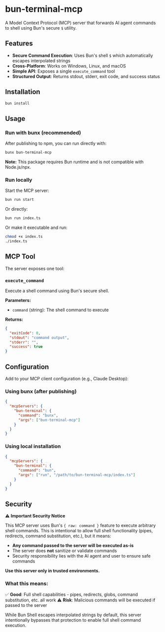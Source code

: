 # bun-terminal-mcp

A Model Context Protocol (MCP) server that forwards AI agent commands to shell using Bun's secure `$` utility.

## Features

- **Secure Command Execution**: Uses Bun's shell `$` which automatically escapes interpolated strings
- **Cross-Platform**: Works on Windows, Linux, and macOS
- **Simple API**: Exposes a single `execute_command` tool
- **Structured Output**: Returns stdout, stderr, exit code, and success status

## Installation

```bash
bun install
```

## Usage

### Run with bunx (recommended)

After publishing to npm, you can run directly with:

```bash
bunx bun-terminal-mcp
```

**Note:** This package requires Bun runtime and is not compatible with Node.js/npx.

### Run locally

Start the MCP server:

```bash
bun run start
```

Or directly:

```bash
bun run index.ts
```

Or make it executable and run:

```bash
chmod +x index.ts
./index.ts
```

## MCP Tool

The server exposes one tool:

### `execute_command`

Execute a shell command using Bun's secure shell.

**Parameters:**
- `command` (string): The shell command to execute

**Returns:**
```json
{
  "exitCode": 0,
  "stdout": "command output",
  "stderr": "",
  "success": true
}
```

## Configuration

Add to your MCP client configuration (e.g., Claude Desktop):

### Using bunx (after publishing)

```json
{
  "mcpServers": {
    "bun-terminal": {
      "command": "bunx",
      "args": ["bun-terminal-mcp"]
    }
  }
}
```

### Using local installation

```json
{
  "mcpServers": {
    "bun-terminal": {
      "command": "bun",
      "args": ["run", "/path/to/bun-terminal-mcp/index.ts"]
    }
  }
}
```

## Security

⚠️ **Important Security Notice**

This MCP server uses Bun's `{ raw: command }` feature to execute arbitrary shell commands. This is intentional to allow full shell functionality (pipes, redirects, command substitution, etc.), but it means:

- **Any command passed to the server will be executed as-is**
- The server does **not** sanitize or validate commands
- Security responsibility lies with the AI agent and user to ensure safe commands

**Use this server only in trusted environments.**

### What this means:

✅ **Good**: Full shell capabilities - pipes, redirects, globs, command substitution, etc. all work
⚠️ **Risk**: Malicious commands will be executed if passed to the server

While Bun Shell escapes interpolated strings by default, this server intentionally bypasses that protection to enable full shell command execution.
